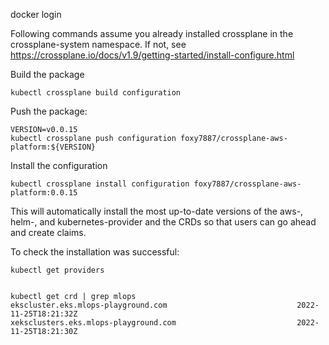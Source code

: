 
docker login

Following commands assume you already installed crossplane in the crossplane-system namespace. If not, see https://crossplane.io/docs/v1.9/getting-started/install-configure.html

Build the package
```
kubectl crossplane build configuration 
```

Push the package:
```
VERSION=v0.0.15
kubectl crossplane push configuration foxy7887/crossplane-aws-platform:${VERSION} 
```

Install the configuration
 
```
kubectl crossplane install configuration foxy7887/crossplane-aws-platform:0.0.15  
```

This will automatically install the most up-to-date versions of the aws-, helm-, and kubernetes-provider and the CRDs so that users can go ahead and create claims.

To check the installation was successful:
```
kubectl get providers 


kubectl get crd | grep mlops 
ekscluster.eks.mlops-playground.com                             2022-11-25T18:21:32Z
xeksclusters.eks.mlops-playground.com                           2022-11-25T18:21:30Z

```
